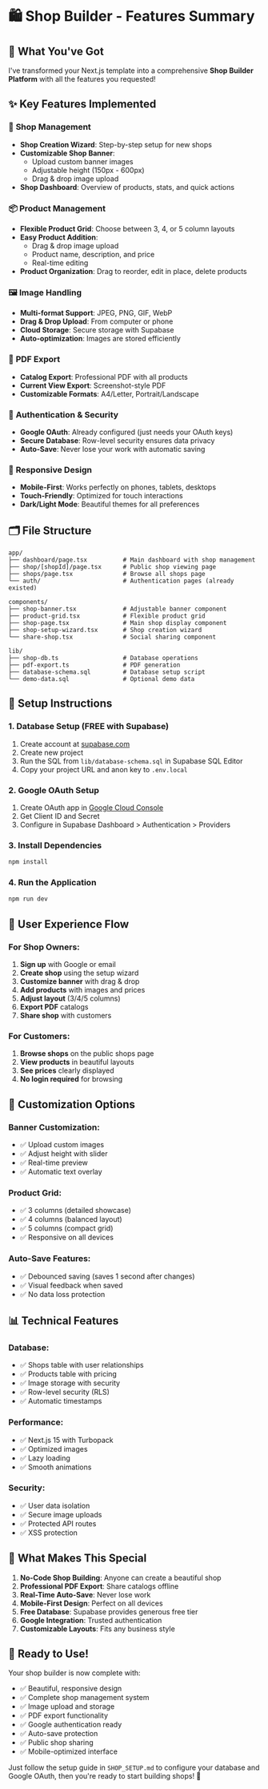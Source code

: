 # 🛍️ Shop Builder - Features Summary

## 🎯 What You've Got

I've transformed your Next.js template into a comprehensive **Shop Builder Platform** with all the features you requested!

## ✨ Key Features Implemented

### 🏪 **Shop Management**
- **Shop Creation Wizard**: Step-by-step setup for new shops
- **Customizable Shop Banner**: 
  - Upload custom banner images
  - Adjustable height (150px - 600px)
  - Drag & drop image upload
- **Shop Dashboard**: Overview of products, stats, and quick actions

### 📦 **Product Management**
- **Flexible Product Grid**: Choose between 3, 4, or 5 column layouts
- **Easy Product Addition**: 
  - Drag & drop image upload
  - Product name, description, and price
  - Real-time editing
- **Product Organization**: Drag to reorder, edit in place, delete products

### 🖼️ **Image Handling**
- **Multi-format Support**: JPEG, PNG, GIF, WebP
- **Drag & Drop Upload**: From computer or phone
- **Cloud Storage**: Secure storage with Supabase
- **Auto-optimization**: Images are stored efficiently

### 📄 **PDF Export**
- **Catalog Export**: Professional PDF with all products
- **Current View Export**: Screenshot-style PDF
- **Customizable Formats**: A4/Letter, Portrait/Landscape

### 🔐 **Authentication & Security**
- **Google OAuth**: Already configured (just needs your OAuth keys)
- **Secure Database**: Row-level security ensures data privacy
- **Auto-Save**: Never lose your work with automatic saving

### 📱 **Responsive Design**
- **Mobile-First**: Works perfectly on phones, tablets, desktops
- **Touch-Friendly**: Optimized for touch interactions
- **Dark/Light Mode**: Beautiful themes for all preferences

## 🗂️ File Structure

```
app/
├── dashboard/page.tsx          # Main dashboard with shop management
├── shop/[shopId]/page.tsx      # Public shop viewing page
├── shops/page.tsx              # Browse all shops page
└── auth/                       # Authentication pages (already existed)

components/
├── shop-banner.tsx             # Adjustable banner component
├── product-grid.tsx            # Flexible product grid
├── shop-page.tsx               # Main shop display component
├── shop-setup-wizard.tsx       # Shop creation wizard
└── share-shop.tsx              # Social sharing component

lib/
├── shop-db.ts                  # Database operations
├── pdf-export.ts               # PDF generation
├── database-schema.sql         # Database setup script
└── demo-data.sql               # Optional demo data
```

## 🚀 Setup Instructions

### 1. **Database Setup** (FREE with Supabase)
1. Create account at [supabase.com](https://supabase.com)
2. Create new project
3. Run the SQL from `lib/database-schema.sql` in Supabase SQL Editor
4. Copy your project URL and anon key to `.env.local`

### 2. **Google OAuth Setup**
1. Create OAuth app in [Google Cloud Console](https://console.cloud.google.com)
2. Get Client ID and Secret
3. Configure in Supabase Dashboard > Authentication > Providers

### 3. **Install Dependencies**
```bash
npm install
```

### 4. **Run the Application**
```bash
npm run dev
```

## 🎨 User Experience Flow

### For Shop Owners:
1. **Sign up** with Google or email
2. **Create shop** using the setup wizard
3. **Customize banner** with drag & drop
4. **Add products** with images and prices
5. **Adjust layout** (3/4/5 columns)
6. **Export PDF** catalogs
7. **Share shop** with customers

### For Customers:
1. **Browse shops** on the public shops page
2. **View products** in beautiful layouts
3. **See prices** clearly displayed
4. **No login required** for browsing

## 🔧 Customization Options

### Banner Customization:
- ✅ Upload custom images
- ✅ Adjust height with slider
- ✅ Real-time preview
- ✅ Automatic text overlay

### Product Grid:
- ✅ 3 columns (detailed showcase)
- ✅ 4 columns (balanced layout)
- ✅ 5 columns (compact grid)
- ✅ Responsive on all devices

### Auto-Save Features:
- ✅ Debounced saving (saves 1 second after changes)
- ✅ Visual feedback when saved
- ✅ No data loss protection

## 📊 Technical Features

### Database:
- ✅ Shops table with user relationships
- ✅ Products table with pricing
- ✅ Image storage with security
- ✅ Row-level security (RLS)
- ✅ Automatic timestamps

### Performance:
- ✅ Next.js 15 with Turbopack
- ✅ Optimized images
- ✅ Lazy loading
- ✅ Smooth animations

### Security:
- ✅ User data isolation
- ✅ Secure image uploads
- ✅ Protected API routes
- ✅ XSS protection

## 🌟 What Makes This Special

1. **No-Code Shop Building**: Anyone can create a beautiful shop
2. **Professional PDF Export**: Share catalogs offline
3. **Real-Time Auto-Save**: Never lose work
4. **Mobile-First Design**: Perfect on all devices
5. **Free Database**: Supabase provides generous free tier
6. **Google Integration**: Trusted authentication
7. **Customizable Layouts**: Fits any business style

## 🎉 Ready to Use!

Your shop builder is now complete with:
- ✅ Beautiful, responsive design
- ✅ Complete shop management system
- ✅ Image upload and storage
- ✅ PDF export functionality
- ✅ Google authentication ready
- ✅ Auto-save protection
- ✅ Public shop sharing
- ✅ Mobile-optimized interface

Just follow the setup guide in `SHOP_SETUP.md` to configure your database and Google OAuth, then you're ready to start building shops! 🚀
